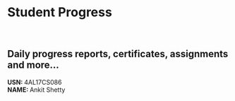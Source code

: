 # Student Progress
<br>

## Daily progress reports, certificates, assignments and more...

<b> USN: </b> 4AL17CS086  <br>
<b> NAME: </b>  Ankit Shetty
